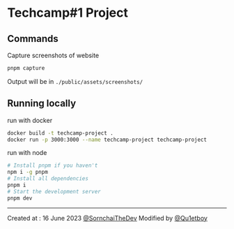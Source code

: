 # Techcamp#1 Project

## Commands

Capture screenshots of website

```bash
pnpm capture
```

Output will be in `./public/assets/screenshots/`

## Running locally

run with docker

```bash
docker build -t techcamp-project .
docker run -p 3000:3000 --name techcamp-project techcamp-project
```

run with node

```bash
# Install pnpm if you haven't
npm i -g pnpm
# Install all dependencies
pnpm i
# Start the development server
pnpm dev
```

---

Created at : 16 June 2023 [@SornchaiTheDev](https://github.com/SornchaiTheDev)
Modified by [@Qu1etboy](https://github.com/qu1etboy)
